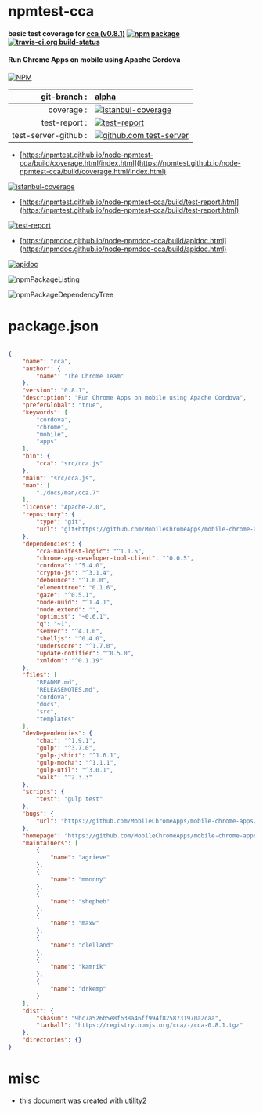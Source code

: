 # npmtest-cca

#### basic test coverage for  [cca (v0.8.1)](https://github.com/MobileChromeApps/mobile-chrome-apps#readme)  [![npm package](https://img.shields.io/npm/v/npmtest-cca.svg?style=flat-square)](https://www.npmjs.org/package/npmtest-cca) [![travis-ci.org build-status](https://api.travis-ci.org/npmtest/node-npmtest-cca.svg)](https://travis-ci.org/npmtest/node-npmtest-cca)

#### Run Chrome Apps on mobile using Apache Cordova

[![NPM](https://nodei.co/npm/cca.png?downloads=true&downloadRank=true&stars=true)](https://www.npmjs.com/package/cca)

| git-branch : | [alpha](https://github.com/npmtest/node-npmtest-cca/tree/alpha)|
|--:|:--|
| coverage : | [![istanbul-coverage](https://npmtest.github.io/node-npmtest-cca/build/coverage.badge.svg)](https://npmtest.github.io/node-npmtest-cca/build/coverage.html/index.html)|
| test-report : | [![test-report](https://npmtest.github.io/node-npmtest-cca/build/test-report.badge.svg)](https://npmtest.github.io/node-npmtest-cca/build/test-report.html)|
| test-server-github : | [![github.com test-server](https://npmtest.github.io/node-npmtest-cca/GitHub-Mark-32px.png)](https://npmtest.github.io/node-npmtest-cca/build/app/index.html) | | build-artifacts : | [![build-artifacts](https://npmtest.github.io/node-npmtest-cca/glyphicons_144_folder_open.png)](https://github.com/npmtest/node-npmtest-cca/tree/gh-pages/build)|

- [https://npmtest.github.io/node-npmtest-cca/build/coverage.html/index.html](https://npmtest.github.io/node-npmtest-cca/build/coverage.html/index.html)

[![istanbul-coverage](https://npmtest.github.io/node-npmtest-cca/build/screenCapture.buildCi.browser.%252Ftmp%252Fbuild%252Fcoverage.lib.html.png)](https://npmtest.github.io/node-npmtest-cca/build/coverage.html/index.html)

- [https://npmtest.github.io/node-npmtest-cca/build/test-report.html](https://npmtest.github.io/node-npmtest-cca/build/test-report.html)

[![test-report](https://npmtest.github.io/node-npmtest-cca/build/screenCapture.buildCi.browser.%252Ftmp%252Fbuild%252Ftest-report.html.png)](https://npmtest.github.io/node-npmtest-cca/build/test-report.html)

- [https://npmdoc.github.io/node-npmdoc-cca/build/apidoc.html](https://npmdoc.github.io/node-npmdoc-cca/build/apidoc.html)

[![apidoc](https://npmdoc.github.io/node-npmdoc-cca/build/screenCapture.buildCi.browser.%252Ftmp%252Fbuild%252Fapidoc.html.png)](https://npmdoc.github.io/node-npmdoc-cca/build/apidoc.html)

![npmPackageListing](https://npmtest.github.io/node-npmtest-cca/build/screenCapture.npmPackageListing.svg)

![npmPackageDependencyTree](https://npmtest.github.io/node-npmtest-cca/build/screenCapture.npmPackageDependencyTree.svg)



# package.json

```json

{
    "name": "cca",
    "author": {
        "name": "The Chrome Team"
    },
    "version": "0.8.1",
    "description": "Run Chrome Apps on mobile using Apache Cordova",
    "preferGlobal": "true",
    "keywords": [
        "cordova",
        "chrome",
        "mobile",
        "apps"
    ],
    "bin": {
        "cca": "src/cca.js"
    },
    "main": "src/cca.js",
    "man": [
        "./docs/man/cca.7"
    ],
    "license": "Apache-2.0",
    "repository": {
        "type": "git",
        "url": "git+https://github.com/MobileChromeApps/mobile-chrome-apps.git"
    },
    "dependencies": {
        "cca-manifest-logic": "^1.1.5",
        "chrome-app-developer-tool-client": "^0.0.5",
        "cordova": "^5.4.0",
        "crypto-js": "^3.1.4",
        "debounce": "^1.0.0",
        "elementtree": "0.1.6",
        "gaze": "^0.5.1",
        "node-uuid": "^1.4.1",
        "node.extend": "",
        "optimist": "~0.6.1",
        "q": "~1",
        "semver": "^4.1.0",
        "shelljs": "^0.4.0",
        "underscore": "^1.7.0",
        "update-notifier": "^0.5.0",
        "xmldom": "^0.1.19"
    },
    "files": [
        "README.md",
        "RELEASENOTES.md",
        "cordova",
        "docs",
        "src",
        "templates"
    ],
    "devDependencies": {
        "chai": "^1.9.1",
        "gulp": "^3.7.0",
        "gulp-jshint": "^1.6.1",
        "gulp-mocha": "^1.1.1",
        "gulp-util": "^3.0.1",
        "walk": "^2.3.3"
    },
    "scripts": {
        "test": "gulp test"
    },
    "bugs": {
        "url": "https://github.com/MobileChromeApps/mobile-chrome-apps/issues"
    },
    "homepage": "https://github.com/MobileChromeApps/mobile-chrome-apps#readme",
    "maintainers": [
        {
            "name": "agrieve"
        },
        {
            "name": "mmocny"
        },
        {
            "name": "shepheb"
        },
        {
            "name": "maxw"
        },
        {
            "name": "clelland"
        },
        {
            "name": "kamrik"
        },
        {
            "name": "drkemp"
        }
    ],
    "dist": {
        "shasum": "9bc7a526b5e8f638a46ff994f8258731970a2caa",
        "tarball": "https://registry.npmjs.org/cca/-/cca-0.8.1.tgz"
    },
    "directories": {}
}
```



# misc
- this document was created with [utility2](https://github.com/kaizhu256/node-utility2)
